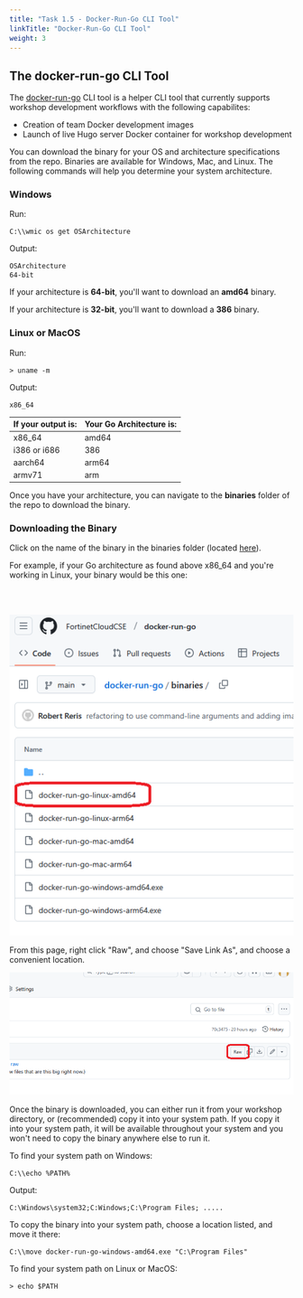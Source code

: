 ```yaml
---
title: "Task 1.5 - Docker-Run-Go CLI Tool"
linkTitle: "Docker-Run-Go CLI Tool"
weight: 3
---
```


## The docker-run-go CLI Tool

The [docker-run-go](https://github.com/FortinetCloudCSE/docker-run-go/) CLI tool is a helper CLI tool that currently supports workshop development workflows with the following capabilites:

* Creation of team Docker development images
* Launch of live Hugo server Docker container for workshop development

You can download the binary for your OS and architecture specifications from the repo. Binaries are available for Windows, Mac, and Linux. The following commands will help you determine your system architecture.

### Windows

Run:

```shell
C:\\wmic os get OSArchitecture
```

Output:
```shell
OSArchitecture
64-bit
```
If your architecture is **64-bit**, you'll want to download an **amd64** binary.

If your architecture is **32-bit**, you'll want to download a **386** binary.

### Linux or MacOS

Run:

```shell
> uname -m
```

Output:

```shell
x86_64
```

| If your output is:  | Your Go Architecture is:|
| ------------------  | ----------------------- |
| x86_64              | amd64                   |
| i386 or i686        | 386                     |
| aarch64             | arm64                   |
| armv71              | arm                     |

Once you have your architecture, you can navigate to the **binaries** folder of the repo to download the binary.

### Downloading the Binary

Click on the name of the binary in the binaries folder (located [here](https://github.com/FortinetCloudCSE/docker-run-go/tree/main/binaries)).

For example, if your Go architecture as found above x86_64 and you're working in Linux, your binary would be this one: 

<br><br>

![drg-binaries](drg-binaries.png)

From this page, right click "Raw", and choose "Save Link As", and choose a convenient location.

![rc-raw](rc-raw.png)

Once the binary is downloaded, you can either run it from your workshop directory, or (recommended) copy it into your system path. If you copy it into your system path, it will be available throughout your system and you won't need to copy the binary anywhere else to run it.

To find your system path on Windows:

```shell
C:\\echo %PATH%
``` 

Output:

```shell
C:\Windows\system32;C:Windows;C:\Program Files; .....
```

To copy the binary into your system path, choose a location listed, and move it there:

```shell
C:\\move docker-run-go-windows-amd64.exe "C:\Program Files"
```
To find your system path on Linux or MacOS:

```shell
> echo $PATH
```

